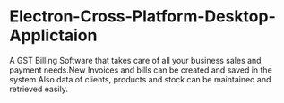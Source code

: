 # Electron-Cross-Platform-Desktop-Applictaion
A GST Billing Software that takes care of all your business sales and payment needs.New Invoices and bills can be created and saved in the system.Also data of clients, products and stock can be maintained and retrieved easily.
